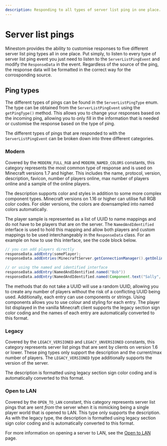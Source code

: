 ```yaml
---
description: Responding to all types of server list ping in one place.
---
```


# Server list pings

Minestom provides the ability to customise responses to five different server list ping types all in one place.
Put simply, to listen to every type of server list ping event you just need to listen to the `ServerListPingEvent` and modify the `ResponseData` in the event.
Regardless of the source of the ping, the response data will be formatted in the correct way for the corrosponding source.

## Ping types

The different types of pings can be found in the `ServerListPingType` enum.
The type can be obtained from the `ServerListPingEvent` using the `getPingType()` method.
This allows you to change your responses based on the incoming ping, allowing you to only fill in the information that is needed or customise the response based on the type of ping.

The different types of pings that are responded to with the `ServerListPingEvent` can be broken down into three different categories.

### Modern

Covered by the `MODERN_FULL_RGB` and `MODERN_NAMED_COLORS` constants, this category represents the most common type of response and is used on Minecraft versions 1.7 and higher.
This includes the name, protocol, version, description, favicon, number of players online, max number of players online and a sample of the online players.

The description supports color and styles in addition to some more complex component types.
Minecraft versions on 1.16 or higher can utilise full RGB color codes.
For older versions, the colors are downsampled into named colors automatically.

The player sample is represented as a list of UUID to name mappings and do not have to be players that are on the server.
The `NamedAndIdentified` interface is used to hold this mapping and allow both players and custom mappings to be used interchangeably in the `ResponseData` class.
For an example on how to use this interface, see the code block below.

```java
// you can add players directly
responseData.addEntry(somePlayer);
responseData.addEntries(MinecraftServer.getConnectionManager().getOnlinePlayers());

// or using the named and identified interface
responseData.addEntry(NamedAndIdentified.named("Bob"))
responseData.addEntry(NamedAndIdentified.named(Component.text("Sally", TextColor.of(0x123412))));
```

The methods that do not take a UUID will use a random UUID, allowing you to create any number of players without the risk of a conflicting UUID being used.
Additionally, each entry can use components or strings.
Using components allows you to use colour and styling for each entry.
The player list displayed in the vanilla Minecraft client supports the legacy section sign color coding and the names of each entry are automatically converted to this format.

### Legacy

Covered by the `LEGACY_VERSIONED` and `LEGACY_UNVERSIONED` constants, this category represents server list pings that are sent by clients on version 1.6 or lower.
These ping types only support the description and the current/max number of players.
The `LEGACY_VERSIONED` type additionally supports the version of the server.

The description is formatted using legacy section sign color coding and is automatically converted to this format.

### Open to LAN

Covered by the `OPEN_TO_LAN` constant, this category represents server list pings that are sent *from* the server when it is mimicking being a single player world that is opened to LAN.
This type only supports the description.
As with the legacy type, the description is formatted using legacy section sign color coding and is automatically converted to this format.

For more information on opening a server to LAN, see the [Open to LAN](../open-to-lan.md) page.